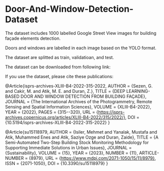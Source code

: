 # Door-And-Window-Detection-Dataset

The dataset includes 1000 labelled Google Street View images for building façade elements detection. 

Doors and windows are labelled in each image based on the YOLO format.

The dataset are splitted as train, validatioan, and test.

The dataset can be downloaded from following link:



If you use the dataset, please cite these publications:

@Article{isprs-archives-XLIII-B4-2022-315-2022,
AUTHOR = {Sezen, G. and Cakir, M. and Atik, M. E. and Duran, Z.},
TITLE = {DEEP LEARNING-BASED DOOR AND WINDOW DETECTION FROM BUILDING FAÇADE},
JOURNAL = {The International Archives of the Photogrammetry, Remote Sensing and Spatial Information Sciences},
VOLUME = {XLIII-B4-2022},
YEAR = {2022},
PAGES = {315--320},
URL = {https://isprs-archives.copernicus.org/articles/XLIII-B4-2022/315/2022/},
DOI = {10.5194/isprs-archives-XLIII-B4-2022-315-2022}
}

@Article{su15118979,
AUTHOR = {Isiler, Mehmet and Yanalak, Mustafa and Atik, Muhammed Enes and Atik, Saziye Ozge and Duran, Zaide},
TITLE = {A Semi-Automated Two-Step Building Stock Monitoring Methodology for Supporting Immediate Solutions in Urban Issues},
JOURNAL = {Sustainability},
VOLUME = {15},
YEAR = {2023},
NUMBER = {11},
ARTICLE-NUMBER = {8979},
URL = {https://www.mdpi.com/2071-1050/15/11/8979},
ISSN = {2071-1050},
DOI = {10.3390/su15118979}
}
